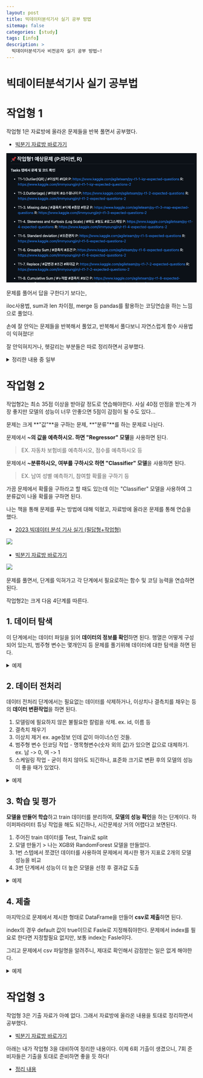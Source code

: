 ```yaml
---
layout: post
title: 빅데이터분석기사 실기 공부 방법 
sitemap: false
categories: [study]
tags: [info]
description: >
  빅데이터분석기사 비전공자 실기 공부 방법~!
---
```


# 빅데이터분석기사 실기 공부법

# 작업형 1
작업형 1은 자료방에 올라온 문제들을 반복 풀면서 공부했다. 

- [빅분기 자료방 바로가기](https://github.com/lovedlim/BigDataCertificationCourses)

![](/assets/img/blog/bigdata/task1_list.png)

문제를 풀어서 답을 구한다기 보다는, 

iloc사용법, sum과 len 차이점, merge 등 pandas를 활용하는 코딩연습을 하는 느낌으로 풀었다. 

손에 잘 안익는 문제들을 반복해서 풀었고, 반복해서 풀다보니 자연스럽게 함수 사용법이 익혀졌다!

잘 안익혀지거나, 헷갈리는 부분들은 따로 정리하면서 공부했다. 

<details>
<summary>정리한 내용 중 일부</summary>
<div markdown="1">

### 조건에 맞는 데이터 갯수

```python
# true를 세는 방식 (이상치, nan체크할때 주로 사용)
sum(data['sex'] == 'F')

# 조건에 맞는 data만 남겨서 구하기 
len(data[[data['sex'] == 'F']])
```

### merge

```python
import pandas as pd
data1 = pd.read_csv('bigData-main/basic1.csv')
data3 = pd.read_csv('bigData-main/basic3.csv')

# basic1 데이터와 basic3 데이터를 'f4'값을 기준으로 병합
data = pd.merge(left = data1 , right = data3, how = "left", on = "f4")
```

### 분할 (동일한 개수로 나이 순으로 3그룹으로 나누기)

```python
# 분할 기준 보기 
print(pd.qcut(data_new['age'], q=3))

# 구간 분할 
data_new['range'] = pd.qcut(data_new['age'], q=3, labels=['g1', 'g2', 'g3'])
print(data_new)

# 수량 비교 
print(data_new['range'].value_counts())
```

</div>
</details>




# 작업형 2
작업형2는 최소 35점 이상을 받아갈 정도로 연습해야한다. 사실 40점 만점을 받는게 가장 좋지만 모델의 성능이 너무 안좋으면 5점이 감점이 될 수도 있다...

문제는 크게 **"값"**을 구하는 문제, **"분류"**를 하는 문제로 나뉜다. 

문제에서 **~의 값을 예측하시오. 하면 "Regressor" 모델**을 사용하면 된다.
> EX. 자동차 보험비를 예측하시오, 점수를 예측하시오 등

문제에서 **~분류하시오, 여부를 구하시오 하면 "Classifier" 모델**을 사용하면 된다. 
> EX. 남여 성별 예측하기, 참여할 확률을 구하기 등

가끔 문제에서 확률을 구하라고 할 때도 있는데 이는 "Classifier" 모델을 사용하여 그 분류값이 나올 확률을 구하면 된다. 

나는 책을 통해 문제를 푸는 방법에 대해 익혔고, 자료방에 올라온 문제를 통해 연습을 했다. 

- [2023 빅데이터 분석 기사 실기 (필답형+작업형)](https://www.aladin.co.kr/shop/wproduct.aspx?ItemId=283045706)

<img src="https://image.aladin.co.kr/product/28304/57/cover500/8965403197_2.jpg" height="100"/>

- [빅분기 자료방 바로가기](https://github.com/lovedlim/BigDataCertificationCourses)

![](/assets/img/blog/bigdata/task2_list.png)

문제를 풀면서, 단계를 익혀가고 각 단계에서 필요로하는 함수 및 코딩 능력을 연습하면 된다. 

작업형2는 크게 다음 4단계를 따른다. 

## 1. 데이터 탐색 
이 단계에서는 데이터 파일을 읽어 **데이터의 정보를 확인**하면 된다. 
행열은 어떻게 구성되어 있는지, 범주형 변수는 몇개인지 등 문제를 풀기위해 데이터에 대한 탐색을 하면 된다. 

<details>
<summary>예제</summary>
<div markdown="1">

### 예제 문제 
문제 : 고객 891명에 대한 학습용 데이터를 이용하여 생존여부를 예측하는 모형만들기 

이를 평가용 데이터에 저장하여 승객의 생존 여부 예측값을 다음과 같은 형식의 csv 파일로 생성하기

모델의 성능은 ROC-AUC 평가지표에 따라 매겨짐

제출 형식
> PassengerId, Servivied
892, 0
893, 1
   

### 1. 데이터 가져오기
   ```python
   
   import pandas as pd

   # 문제에서 제시해줌
   print("데이터 가져오기") 
   x_train = pd.read_csv('./bigData-main/x_train.csv', encoding='CP949')
   x_test = pd.read_csv('./bigData-main/x_test.csv', encoding='CP949')
   y_train = pd.read_csv('./bigData-main/y_train.csv', encoding='CP949')
   print(x_train.head())
   print(x_test.head())
   print(y_train.head())
   ```

### 2. 행과 열 확인하기
   ```python
   
   print("\n행과 열을 바꾸어 보기")
   print(x_train.head().T)
   print(x_test.head().T)
   print(y_train.head().T)

   print("\n행열 확인하기")
   print(x_train.shape)
   print(x_test.shape)
   print(y_train.shape)
   ```

### 3. 요약정보 및 기초통계량 확인
   ```python
   
   print("\n요약정보 확인")
   print(x_train.info())

   # 5. 기초통계량 확인하기 
   print("\n기초통계량 확인하기")
   print(x_train.describe().T)
   ```

</div>
</details>

## 2. 데이터 전처리
데이터 전처리 단계에서는 필요없는 데이터를 삭제하거나, 이상치나 결측치를 채우는 등의 **데이터 변환작업**을 하면 된다. 

1. 모델링에 필요하지 않은 불필요한 칼럼을 삭제.
   ex. id, 이름 등
2. 결측치 채우기 
3. 이상치 제거 
   ex. age정보 인데 값이 마이너스인 것들.
4. 범주형 변수 인코딩 작업 - 명목형변수(숫자 외의 값)가 있으면 값으로 대체하기. 
   ex. 남 -> 0, 여 -> 1 
5. 스케일링 작업 - 굳이 하지 않아도 되긴하나, 표준화 크기로 변환 후의 모델의 성능이 좋을 때가 있었다. 

<details>
<summary>예제</summary>
<div markdown="1">

### 1. 불필요한 컬럼 삭제 
   ```python
   # 테스트 데이터인 x_test도 값을 예측하는 과정에 사용하므로 전처리 필요

   # cust_id 칼럼은 종속병수인 성별을 예측하는 정보가 아니라 key 역할이므로 삭제
   # 단, 최종 제출에는 사용되는 컬럼이므로 따로 저장
   x_test_cust_id = x_test['cust_id']

   # cust_id 삭제
   x_train = x_train.drop(columns = ['cust_id'])
   x_test = x_test.drop(columns = ['cust_id'])
   y_train = y_train.drop(columns = ['cust_id'])

   # 컬럼이 삭제된 상위 5개 행 확인
   print(x_train.head())
   print(x_test.head())
   print(y_train.head())
   ```

### 2. 결측치 처리
   ```python
   # 환불금액의 칼람에 2,295건의 결측치 존재
   print(x_train.isnull().sum())
   # 이는 환불금액 결측치는 이력이 없는 경우에 발생할 것으로 예상할 수 있음 -> 0으로 대체
   x_train['환불금액'] = x_train['환불금액'].fillna(0)
   x_test['환불금액'] = x_test['환불금액'].fillna(0)
   # 결측치가 조치되었는지 확인
   print(x_train['환불금액'].isnull().sum())
   print(x_test['환불금액'].isnull().sum())
   ```
### 3. 이상치가 있는경우, 제거 또는 변경 작업 진행 

### 4. 범주형 변수를 인코딩하기 
   ```python
   # 주구매상품 칼럼에서 중복을 제외한 값들을 확인
   print(x_train['주구매상품'].unique())
   # 주구매지점 칼럼에서 중복을 제외한 값들을 확인
   print(x_train['주구매지점'].unique())
   # 주구매지점 칼럼에서 중복을 제외한 값들의 개수 세기 
   print(x_train['주구매지점'].unique().size)
   # 인코딩할 수가 많을 경우, 라벨 인코딩을 하는 것이 효과적임

   from sklearn.preprocessing import LabelEncoder 
   encoder = LabelEncoder()
   # 주구매상품에 대해 라벨 인코딩을 수행하고, 주구매상품 칼람으로 다시 저장
   x_train['주구매상품'] = encoder.fit_transform(x_train['주구매상품'])
   # 라벨 인코딩 결과를 호가인하기 위해, 상위 10개 행을 확인
   print(x_train['주구매상품'].head(10))
   # 주구매상품 컬럼에 대한 라벨 인코딩의 변환 순서 확인
   print(encoder.classes_)
   # 테스트 데이터도 라벨 인코딩 수행
   x_test['주구매상품'] = encoder.fit_transform(x_test['주구매상품'])

   # 주구매지점 라벨 인코딩 수행 
   x_train['주구매지점'] = encoder.fit_transform(x_train['주구매지점'])
   # 라벨 인코딩 결과를 호가인하기 위해, 상위 10개 행을 확인
   print(x_train['주구매지점'].head(10))
   # 주구매지점 컬럼에 대한 라벨 인코딩의 변환 순서 확인
   print(encoder.classes_)
   # 테스트 데이터도 라벨 인코딩 수행
   x_test['주구매지점'] = encoder.fit_transform(x_test['주구매지점'])
   ```

### 5. 표준화 크기로 변환 
   ```python
   # 크기변환 전, x_train 세트의 기초 통계량 확인
   print(x_train.describe().T)
   from sklearn.preprocessing import StandardScaler
   scaler = StandardScaler()
   # 표준크기변환 수행 후 x_train 칼럼명 그래도 사용
   x_train = pd.DataFrame(scaler.fit_transform(x_train), columns=x_train.columns)
   # 테스트 데이터도 크기변환 
   x_test = pd.DataFrame(scaler.fit_transform(x_test), columns=x_test.columns)
   # 크기변환 후, x_train 세트의 기초 통계량 확인
   print(x_train.describe().T)
   ```

</div>
</details>

## 3. 학습 및 평가  
**모델을 만들어 학습**하고 train 데이터를 분리하여, **모델의 성능 확인**을 하는 단계이다. 
하이퍼파라미터 튜닝 작업을 해도 되긴하나, 시간문제상 거의 어렵다고 보면된다. 

1. 주어진 train 데이터를 Test, Train로 split
2. 모델 만들기 > 나는 XGB와 RandomForest 모델을 만들었다. 
3. 1번 스텝에서 쪼갰던 데이터를 사용하여 문제에서 제시한 평가 지표로 2개의 모델 성능을 비교
4. 3번 단계에서 성능이 더 높은 모델을 선정 후 결과값 도출

<details>
<summary>예제</summary>
<div markdown="1">

### 1. 데이터 분리하기 
   ```python
   from sklearn.model_selection import train_test_split

   X_TRAIN, X_TEST, Y_TRIAN, Y_TEST = train_test_split(x_train, y_train, test_size=0.2)
   # 분리된 데이터의 행렬 구조 확인
   print(X_TRAIN.shape)
   print(X_TEST.shape)
   print(Y_TRIAN.shape)
   print(Y_TEST.shape)
   ```

### 2. 데이터 학습 및 모델 생성 
   ```python
   # XGBClassifer : 일반적으로 성능이 잘나옴 
   from xgboost import XGBClassifier 
   from sklearn.ensemble import RandomForestClassifier
   # XGB
   model1 = XGBClassifier()
   model1.fit(X_TRAIN, Y_TRIAN)

   # RandomForest
   model2 = RandomForestClassifier()
   model2.fit(X_TRAIN, Y_TRIAN)
   ```

### 3. 결과 예측 및 모델 평가 
   ```python
   # 승객이 사망할 확률 : pd.DataFrame(model.predict_proba(x_test))[0]
   # 승객이 생존할 확률 : pd.DataFrame(model.predict_proba(x_test))[1]

   # 학습이 완료된 모델을 통해 Y_TEST 예측. 평가지표 계산용
   Y_TEST_PREDICT1 = pd.DataFrame(model1.predict(X_TEST))
   Y_TEST_PREDICT2 = pd.DataFrame(model2.predict(X_TEST))

   # 평가 비교
   from sklearn.metrics import roc_auc_score
   # model1
   print(roc_auc_score(Y_TEST, Y_TEST_PREDICT1))
   # model2
   print(roc_auc_score(Y_TEST, Y_TEST_PREDICT2))
   ```

### 4. 모델 선정 
   ```python
   y_test_predict = pd.DataFrame(model2.predict(x_test)).rename(columns={0:'Survived'})
   print(pd.DataFrame(y_test_predict).head())
   ```

</div>
</details>

## 4. 제출
마지막으로 문제에서 제시한 형태로 DataFrame을 만들어 **csv로 제출**하면 된다. 

index의 경우 default 값이 true이므로 Fasle로 지정해줘야한다. 
문제에서 index를 필요로 한다면 지정할필요 없지만, 보통 index는 Fasle이다. 

그리고 문제에서 csv 파일명을 알려주니, 제대로 확인해서 감점받는 일은 없게 해야한다. 

<details>
<summary>예제</summary>
<div markdown="1">

   ```python
      print(pd.concat([x_test_passenger_id, y_test_predict], axis=1))

      final = pd.concat([x_test_passenger_id, y_test_predict], axis=1)

      final.to_csv('data/result.csv', index=False)
   ```

</div>
</details>

# 작업형 3
작업형 3은 기출 자료가 아예 없다. 그래서 자료방에 올라온 내용을 토대로 정리하면서 공부했다. 
- [빅분기 자료방 바로가기](https://github.com/lovedlim/BigDataCertificationCourses)

아래는 내가 작업형 3을 대비하여 정리한 내용이다. 이제 6회 기출이 생겼으니, 7회 준비자들은 기출을 토대로 준비하면 좋을 듯 하다!
- [정리 내용](https://kongsubin.github.io/post/study/2023-08-03-bigdata-task3/)